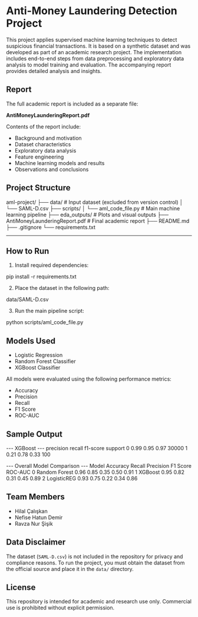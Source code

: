 # Anti-Money Laundering Detection Project

This project applies supervised machine learning techniques to detect suspicious financial transactions. It is based on a synthetic dataset and was developed as part of an academic research project. The implementation includes end-to-end steps from data preprocessing and exploratory data analysis to model training and evaluation. The accompanying report provides detailed analysis and insights.

## Report

The full academic report is included as a separate file:

**AntiMoneyLaunderingReport.pdf**

Contents of the report include:

- Background and motivation
- Dataset characteristics
- Exploratory data analysis
- Feature engineering
- Machine learning models and results
- Observations and conclusions

##  Project Structure

aml-project/
├── data/ # Input dataset (excluded from version control)
│ └── SAML-D.csv
├── scripts/
│ └── aml_code_file.py # Main machine learning pipeline
├── eda_outputs/ # Plots and visual outputs
├── AntiMoneyLaunderingReport.pdf # Final academic report
├── README.md
├── .gitignore
└── requirements.txt

---

##  How to Run

1. Install required dependencies:

pip install -r requirements.txt

2. Place the dataset in the following path:

data/SAML-D.csv


3. Run the main pipeline script:

python scripts/aml_code_file.py


## Models Used

- Logistic Regression
- Random Forest Classifier
- XGBoost Classifier

All models were evaluated using the following performance metrics:

- Accuracy
- Precision
- Recall
- F1 Score
- ROC-AUC

## Sample Output

--- XGBoost ---
precision recall f1-score support
0 0.99 0.95 0.97 30000
1 0.21 0.78 0.33 100

--- Overall Model Comparison ---
            Model     Accuracy  Recall  Precision  F1 Score  ROC-AUC
	0 Random Forest 0.96     0.85     0.35       0.50     0.91
	1 XGBoost       0.95     0.82     0.31       0.45     0.89
	2 LogisticREG   0.93     0.75     0.22       0.34     0.86

## Team Members

- Hilal Çalışkan  
- Nefise Hatun Demir  
- Ravza Nur Şişik

## Data Disclaimer

The dataset (`SAML-D.csv`) is not included in the repository for privacy and compliance reasons. To run the project, you must obtain the dataset from the official source and place it in the `data/` directory.

## License

This repository is intended for academic and research use only. Commercial use is prohibited without explicit permission.
